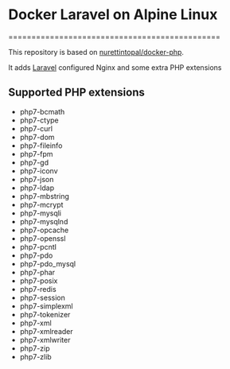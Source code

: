 # Docker Laravel on Alpine Linux
==============================================

This repository is based on [nurettintopal/docker-php](https://github.com/nurettintopal/docker-php).

It adds [Laravel](https://laravel.com/) configured Nginx and some extra PHP extensions

## Supported PHP extensions

- php7-bcmath
- php7-ctype
- php7-curl
- php7-dom
- php7-fileinfo
- php7-fpm
- php7-gd
- php7-iconv
- php7-json
- php7-ldap
- php7-mbstring
- php7-mcrypt
- php7-mysqli
- php7-mysqlnd
- php7-opcache
- php7-openssl
- php7-pcntl
- php7-pdo
- php7-pdo_mysql
- php7-phar
- php7-posix
- php7-redis
- php7-session
- php7-simplexml
- php7-tokenizer
- php7-xml
- php7-xmlreader
- php7-xmlwriter
- php7-zip
- php7-zlib
